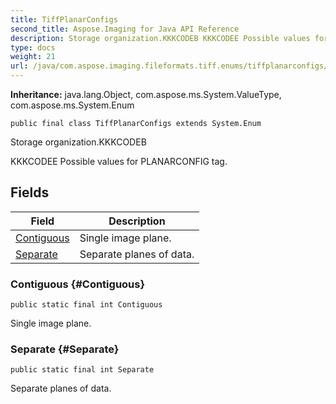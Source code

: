 ```yaml
---
title: TiffPlanarConfigs
second_title: Aspose.Imaging for Java API Reference
description: Storage organization.KKKCODEB KKKCODEE Possible values for PLANARCONFIG tag.
type: docs
weight: 21
url: /java/com.aspose.imaging.fileformats.tiff.enums/tiffplanarconfigs/
---
```

**Inheritance:**
java.lang.Object, com.aspose.ms.System.ValueType, com.aspose.ms.System.Enum
```
public final class TiffPlanarConfigs extends System.Enum
```

Storage organization.KKKCODEB

KKKCODEE Possible values for PLANARCONFIG tag.
## Fields

| Field | Description |
| --- | --- |
| [Contiguous](#Contiguous) | Single image plane. |
| [Separate](#Separate) | Separate planes of data. |
### Contiguous {#Contiguous}
```
public static final int Contiguous
```


Single image plane.

### Separate {#Separate}
```
public static final int Separate
```


Separate planes of data.

